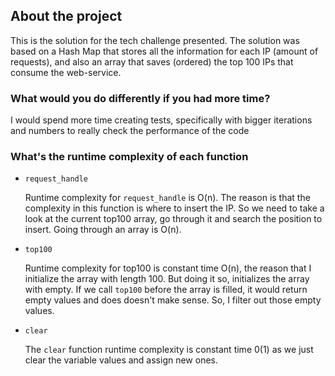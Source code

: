 ## About the project
This is the solution for the tech challenge presented. The solution was based on a Hash Map that stores all the information for each IP (amount of requests), and also an array that saves (ordered) the top 100 IPs that consume the web-service.

### What would you do differently if you had more time?
I would spend more time creating tests, specifically with bigger iterations and numbers to really check the performance of the code

### What's the runtime complexity of each function
- `request_handle`

  Runtime complexity for `request_handle` is O(n). The reason is that the complexity in this function is where to insert the IP. So we need to take a look at the current top100 array, go through it and search the position to insert. Going through an array is O(n).


- `top100`

  Runtime complexity for top100 is constant time O(n), the reason that I initialize the array with length 100. But doing it so, initializes the array with empty. If we call `top100` before the array is filled, it would return empty values and does doesn't make sense. So, I filter out those empty values.


- `clear`

  The `clear` function runtime complexity is constant time 0(1) as we just clear the variable values and assign new ones.
